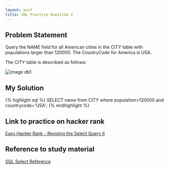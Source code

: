```yaml
---
layout: post
title: SQL Practice Question 2
---
```

## Problem Statement
Query the NAME field for all American cities in the CITY table with populations larger than 120000. The CountryCode for America is USA.     

The CITY table is described as follows:            

![image db1]({{site.baseurl}}/assets/images/sql1.jpg)

## My Solution
{% highlight sql %}
SELECT name from CITY where population>120000 and countrycode='USA';
{% endhighlight %}

## Link to practice on hacker rank
[Easy Hacker Rank - Revising the Select Query II](https://www.hackerrank.com/contests/cs5200-sql-fe-1/challenges/revising-the-select-query-2)

## Reference to study material
[SQL Select Reference](https://www.w3schools.com/sql/sql_select.asp)
